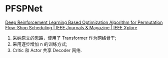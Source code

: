 # PFSPNet

[Deep Reinforcement Learning Based Optimization Algorithm for Permutation Flow-Shop Scheduling | IEEE Journals & Magazine | IEEE Xplore](https://ieeexplore.ieee.org/document/9594768/)
1) 采纳原文的思路，使用了 Transformer 作为网络骨干;
2) 采用逐步增加 n 的训练方式;
3) Critic 和 Actor 共享 Decoder 网络.
